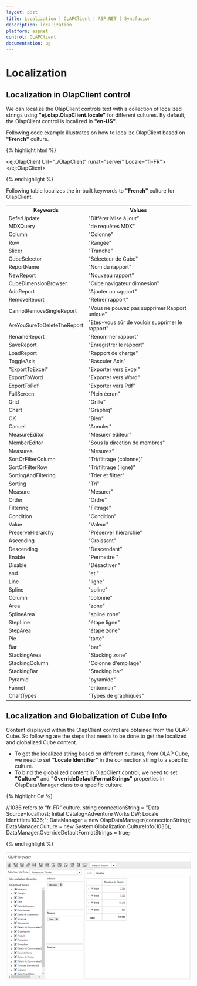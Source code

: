 ```yaml
---
layout: post
title: Localization | OLAPClient | ASP.NET | Syncfusion
description: localization 
platform: aspnet
control: OLAPClient
documentation: ug
---
```


# Localization

## Localization in OlapClient control

We can localize the OlapClient controls text with a collection of localized strings using **"ej.olap.OlapClient.locale"** for different cultures. By default, the OlapClient control is localized in **"en-US"**.

Following code example illustrates on how to localize OlapClient based on **"French"** culture.

{% highlight html %}

<script>
    ej.olap.OlapClient.locale["fr-FR"] = {
        DeferUpdate: "Différer Mise à jour",
        MDXQuery: "de requêtes MDX",
        Column: "Colonne",
        Row: "Rangée",
        Slicer: "Tranche",
        CubeSelector: "Sélecteur de Cube",
        ReportName: "Nom du rapport",
        NewReport: "Nouveau rapport",
        CubeDimensionBrowser: "Cube navigateur dimnesion",
        AddReport: "Ajouter un rapport",
        RemoveReport: "Retirer rapport",
        CannotRemoveSingleReport: "Vous ne pouvez pas supprimer Rapport unique",
        AreYouSureToDeleteTheReport: "Etes-vous sûr de vouloir supprimer le rapport",
        RenameReport: "Renommer rapport",
        SaveReport: "Enregistrer le rapport",
        LoadReport: "Rapport de charge",
        ToggleAxis: "Basculer Axis",
        ExportToExcel: "Exporter vers Excel",
        ExportToWord: "Exporter vers Word",
        ExportToPdf: "Exporter vers Pdf",
        FullScreen: "Plein écran",
        Grid: "Grille",
        Chart: "Graphiq",
        OK: "Bien",
        Cancel: "Annuler",
        MeasureEditor: "Mesurer éditeur",
        MemberEditor: "Sous la direction de membres",
        Measures: "Mesures",
        SortOrFilterColumn: " Tri/filtrage (colonne)",
        SortOrFilterRow: "Tri/filtrage (ligne)",
        SortingAndFiltering: " Trier et filtrer",
        Sorting: " Tri",
        Measure: "Mesurer",
        Order: " Ordre",
        Filtering: " Filtrage",
        Condition: " Condition ",
        Value: " Valeur ",
        PreserveHierarchy: "Préserver hiérarchie ",
        Ascending: " Croissant ",
        Descending: " Descendant ",
        Enable: " Permettre ",
        Disable: " Désactiver ",
        and: " et ",
        Line: "ligne",
        Spline: "spline",
        Column: "colonne",
        Area: "zone",
        SplineArea: "spline zone",
        StepLine: "étape ligne",
        StepArea: "étape zone",
        Pie: "tarte",
        Bar: "bar",
        StackingArea: "Stacking zone",
        StackingColumn: "Colonne d'empilage",
        StackingBar: "Stacking bar",
        Pyramid: "pyramide",
        Funnel: "entonnoir",
        ChartTypes: "Types de graphiques"
    }
    ej.PivotGrid.locale["fr-FR"] = {
        ToolTipRow: "Rangée",
        ToolTipColumn: "Colonne",
        ToolTipValue: "Valeur"
    }
    ej.olap.OlapChart.locale["fr-FR"] = {
        Measure: "Mesure",
        Row: "Rangée",
        Column: "Colonne",
        Value: "Valeur",
        Expand: "Développer",
        Collapse: "Effondrement",
        Exit: "Quitter"
    }
</script>

<ej:OlapClient Url="../OlapClient" runat="server" Locale="fr-FR"></ej:OlapClient>

{% endhighlight  %}

Following table localizes the in-built keywords to **"French"** culture for OlapClient.

<table>
<tr>
<th>
Keywords</th><th>
Values</th></tr>
<tr>
<td>
DeferUpdate</td><td>
"Différer Mise à jour"</td></tr>
<tr>
<td>
MDXQuery</td><td>
"de requêtes MDX"</td></tr>
<tr>
<td>
Column</td><td>
"Colonne"</td></tr>
<tr>
<td>
Row</td><td>
"Rangée"</td></tr>
<tr>
<td>
Slicer</td><td>
"Tranche"</td></tr>
<tr>
<td>
CubeSelector</td><td>
"Sélecteur de Cube"</td></tr>
<tr>
<td>
ReportName</td><td>
"Nom du rapport"</td></tr>
<tr>
<td>
NewReport</td><td>
"Nouveau rapport"</td></tr>
<tr>
<td>
CubeDimensionBrowser</td><td>
"Cube navigateur dimnesion"</td></tr>
<tr>
<td>
AddReport</td><td>
"Ajouter un rapport"</td></tr>
<tr>
<td>
RemoveReport</td><td>
"Retirer rapport"</td></tr>
<tr>
<td>
CannotRemoveSingleReport</td><td>
"Vous ne pouvez pas supprimer Rapport unique"</td></tr>
<tr>
<td>
AreYouSureToDeleteTheReport</td><td>
"Etes-vous sûr de vouloir supprimer le rapport"</td></tr>
<tr>
<td>
RenameReport</td><td>
"Renommer rapport"</td></tr>
<tr>
<td>
SaveReport</td><td>
"Enregistrer le rapport"</td></tr>
<tr>
<td>
LoadReport</td><td>
"Rapport de charge"</td></tr>
<tr>
<td>
ToggleAxis</td><td>
"Basculer Axis"</td></tr>
<tr>
<td>
"ExportToExcel"</td><td>
"Exporter vers Excel"</td></tr>
<tr>
<td>
ExportToWord</td><td>
"Exporter vers Word"</td></tr>
<tr>
<td>
ExportToPdf</td><td>
"Exporter vers Pdf"</td></tr>
<tr>
<td>
FullScreen</td><td>
"Plein écran"</td></tr>
<tr>
<td>
Grid</td><td>
"Grille"</td></tr>
<tr>
<td>
Chart</td><td>
"Graphiq"</td></tr>
<tr>
<td>
OK</td><td>
"Bien"</td></tr>
<tr>
<td>
Cancel</td><td>
"Annuler"</td></tr>
<tr>
<td>
MeasureEditor</td><td>
"Mesurer éditeur"</td></tr>
<tr>
<td>
MemberEditor</td><td>
"Sous la direction de membres"</td></tr>
<tr>
<td>
Measures</td><td>
"Mesures"</td></tr>
<tr>
<td>
SortOrFilterColumn</td><td>
"Tri/filtrage (colonne)"</td></tr>
<tr>
<td>
SortOrFilterRow</td><td>
"Tri/filtrage (ligne)"</td></tr>
<tr>
<td>
SortingAndFiltering</td><td>
"Trier et filtrer"</td></tr>
<tr>
<td>
Sorting</td><td>
"Tri"</td></tr>
<tr>
<td>
Measure</td><td>
"Mesurer"</td></tr>
<tr>
<td>
Order</td><td>
"Ordre"</td></tr>
<tr>
<td>
Filtering</td><td>
"Filtrage"</td></tr>
<tr>
<td>
Condition</td><td>
"Condition"</td></tr>
<tr>
<td>
Value</td><td>
"Valeur"</td></tr>
<tr>
<td>
PreserveHierarchy</td><td>
"Préserver hiérarchie"</td></tr>
<tr>
<td>
Ascending</td><td>
"Croissant"</td></tr>
<tr>
<td>
Descending</td><td>
"Descendant"</td></tr>
<tr>
<td>
Enable</td><td>
"Permettre "</td></tr>
<tr>
<td>
Disable</td><td>
"Désactiver "</td></tr>
<tr>
<td>
and</td><td>
"et "</td></tr>
<tr>
<td>
Line</td><td>
"ligne"</td></tr>
<tr>
<td>
Spline</td><td>
"spline"</td></tr>
<tr>
<td>
Column</td><td>
"colonne"</td></tr>
<tr>
<td>
Area</td><td>
"zone"</td></tr>
<tr>
<td>
SplineArea</td><td>
"spline zone"</td></tr>
<tr>
<td>
StepLine</td><td>
"étape ligne"</td></tr>
<tr>
<td>
StepArea</td><td>
"étape zone"</td></tr>
<tr>
<td>
Pie</td><td>
"tarte"</td></tr>
<tr>
<td>
Bar</td><td>
"bar"</td></tr>
<tr>
<td>
StackingArea</td><td>
"Stacking zone"</td></tr>
<tr>
<td>
StackingColumn</td><td>
"Colonne d'empilage"</td></tr>
<tr>
<td>
StackingBar</td><td>
"Stacking bar"</td></tr>
<tr>
<td>
Pyramid</td><td>
"pyramide"</td></tr>
<tr>
<td>
Funnel</td><td>
"entonnoir"</td></tr>
<tr>
<td>
ChartTypes</td><td>
"Types de graphiques"</td></tr>
</table>


## Localization and Globalization of Cube Info

Content displayed within the OlapClient control are obtained from the OLAP Cube. So following are the steps that needs to be done to get the localized and globalized Cube content.
 
* To get the localized string based on different cultures, from OLAP Cube, we need to set **"Locale Identifier"** in the connection string to a specific culture. 
* To bind the globalized content in OlapClient control, we need to set **"Culture"** and **"OverrideDefaultFormatStrings"** properties in OlapDataManager class to a specific culture. 

{% highlight C# %}

//1036 refers to “fr-FR” culture.
string connectionString = "Data Source=localhost; Initial Catalog=Adventure Works DW; Locale Identifier=1036;";
DataManager = new OlapDataManager(connectionString);
DataManager.Culture = new System.Globalization.CultureInfo(1036);
DataManager.OverrideDefaultFormatStrings = true;

{% endhighlight  %}

![](Localization_images/localization.png) 
